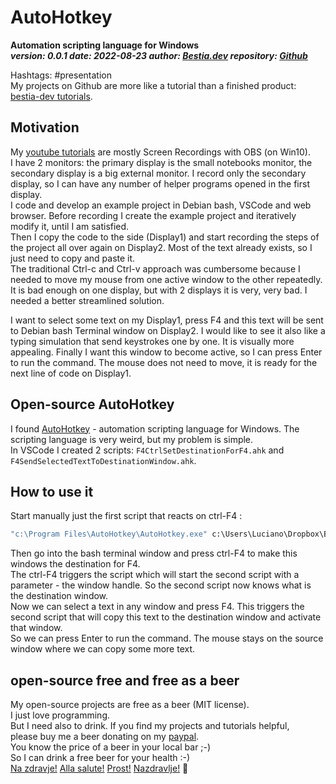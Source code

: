 [comment]: # (auto_md_to_doc_comments segment start A)

# AutoHotkey

[comment]: # (auto_cargo_toml_to_md start)

**Automation scripting language for Windows**  
***version: 0.0.1 date: 2022-08-23 author: [Bestia.dev](https://bestia.dev) repository: [Github](https://github.com/bestia-dev/AutoHotkey)***  

[comment]: # (auto_cargo_toml_to_md end)

Hashtags: #presentation  
My projects on Github are more like a tutorial than a finished product: [bestia-dev tutorials](https://github.com/bestia-dev/tutorials_rust_wasm).

## Motivation

My [youtube tutorials](https://www.youtube.com/channel/UCitt3zFHK2jDetDh6ezI05A) are mostly Screen Recordings with OBS (on Win10).  
I have 2 monitors: the primary display is the small notebooks monitor, the secondary display is a big external monitor. I record only the secondary display, so I can have any number of helper programs opened in the first display.  
I code and develop an example project in Debian bash, VSCode and web browser. Before recording I create the example project and iteratively modify it, until I am satisfied.  
Then I copy the code to the side (Display1) and start recording the steps of the project all over again on Display2. Most of the text already exists, so I just need to copy and paste it.  
The traditional Ctrl-c and Ctrl-v approach was cumbersome because I needed to move my mouse from one active window to the other repeatedly. It is bad enough on one display, but with 2 displays it is very, very bad. I needed a better streamlined solution.  

I want to select some text on my Display1, press F4 and this text will be sent to Debian bash Terminal window on Display2. I would like to see it also like a typing simulation that send keystrokes one by one. It is visually more appealing. Finally I want this window to become active, so I can press Enter to run the command. The mouse does not need to move, it is ready for the next line of code on Display1.  

## Open-source AutoHotkey

I found [AutoHotkey](https://www.autohotkey.com/) - automation scripting language for Windows. The scripting language is very weird, but my problem is simple.  
In VSCode I created 2 scripts: `F4CtrlSetDestinationForF4.ahk` and `F4SendSelectedTextToDestinationWindow.ahk`.  

## How to use it

Start manually just the first script that reacts on ctrl-F4 :

```cmd
"c:\Program Files\AutoHotkey\AutoHotkey.exe" c:\Users\Luciano\Dropbox\BestiaDev\github_backup\AutoHotkey\F4CtrlSetDestinationForF4.ahk
```

Then go into the bash terminal window and press ctrl-F4 to make this windows the destination for F4.  
The ctrl-F4 triggers the script which will start the second script with a parameter - the window handle. So the second script now knows what is the destination window.  
Now we can select a text in any window and press F4. This triggers the second script that will copy this text to the destination window and activate that window.  
So we can press Enter to run the command. The mouse stays on the source window where we can copy some more text.  

## open-source free and free as a beer

My open-source projects are free as a beer (MIT license).  
I just love programming.  
But I need also to drink. If you find my projects and tutorials helpful,  
please buy me a beer donating on my [paypal](https://paypal.me/LucianoBestia).  
You know the price of a beer in your local bar ;-)  
So I can drink a free beer for your health :-)  
[Na zdravje!](https://translate.google.com/?hl=en&sl=sl&tl=en&text=Na%20zdravje&op=translate) [Alla salute!](https://dictionary.cambridge.org/dictionary/italian-english/alla-salute) [Prost!](https://dictionary.cambridge.org/dictionary/german-english/prost) [Nazdravlje!](https://matadornetwork.com/nights/how-to-say-cheers-in-50-languages/) 🍻

[comment]: # (auto_md_to_doc_comments segment end A)
